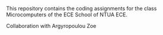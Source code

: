 This repository contains the coding assignments for the class Microcomputers of the ECE School of NTUA ECE. 

Collaboration with Argyropoulou Zoe 
